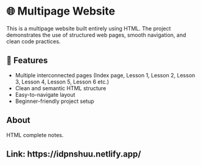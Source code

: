 <h1>🌐 Multipage Website</h1>

This is a multipage website built entirely using HTML. The project demonstrates the use of structured web pages, smooth navigation, and clean code practices.

<h2>📖 Features</h2>
<ul>
<li>Multiple interconnected pages (Index page, Lesson 1, Lesson 2, Lesson 3, Lesson 4, Lesson 5, Lesson 6 etc.)</li>

<li>Clean and semantic HTML structure</li>

<li>Easy-to-navigate layout</li>

<li>Beginner-friendly project setup</li>
</ul>

<h2>About</h2>
HTML complete notes.

<h2>Link: https://idpnshuu.netlify.app/</h2>

